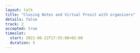 ```yaml
---
layout: talk
title: "Closing Notes and Virtual Prosit with organizers"
details: false
track: 2
accepted: true
timeslot:
  start: 2021-06-22T17:55:00+02:00
  duration: 5
---
```


<!-- empty //-->
